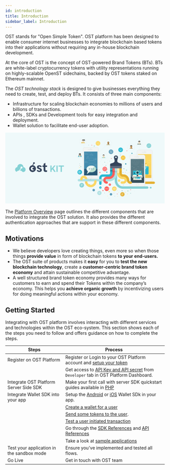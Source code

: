 ```yaml
---
id: introduction
title: Introduction
sidebar_label: Introduction
---
```




OST stands for "Open Simple Token". OST platform has been designed to enable consumer internet businesses to integrate blockchain based tokens into their applications without requiring any in-house blockchain development. 

At the core of OST is the concept of OST-powered Brand Tokens (BTs). BTs are white-label cryptocurrency tokens with utility representations running on highly-scalable OpenST sidechains, backed by OST tokens staked on Ethereum mainnet.

The *OST technology stack* is designed to give businesses everything they need to create, test, and deploy BTs. It consists of three main components:

* Infrastructure for scaling blockchain economies to millions of users and billions of transactions.
* APIs , SDKs and Development tools for easy integration and deployment.
* Wallet solution to facilitate end-user adoption.

![KitIndexImage]( /platform/docs/assets/ost-kit-illustration@3x.png)

The [Platform Overview](/platform/docs/getting_started/platform_overview/) page outlines the different components that are involved to integrate the OST solution. It also provides the different authentication approaches that are support in these different components.

## Motivations
* We believe developers love creating things, even more so when those things **provide value** in form of blockchain tokens **to your end-users.** 
* The OST suite of products makes it **easy** for you to **test the new blockchain technology**, create a **customer-centric brand token economy** and attain sustainable competitive advantage.
* A well structured brand token economy provides many ways for customers to earn and spend their Tokens within the company’s economy.  This helps you **achieve organic growth** by incentivizing users for doing meaningful actions within your economy. 



## Getting Started
Integrating with OST platform involves interacting with different services and technologies within the OST eco-system. This section shows each of the steps you need to follow and offers guidance on how to complete the steps.

| Steps | Process |
|---|---|
| Register on OST Platform | Register or Login to your OST Platform account and [setup your token](https://platform.ost.com/sign-up) |
| | Get access to [API Key and API secret](https://platform.ost.com/testnet/developer) from `Developer` tab in OST Platform Dashboard.  |
| Integrate OST Platform Server Side SDK | Make your first call with server SDK quickstart guides available in  [PHP](/platform/docs/server_sdk_setup/php/)  |
| Integrate Wallet SDK into your app | Setup the [Android](/platform/docs/wallet_sdk_setup/android/) or [iOS](/platform/docs/wallet_sdk_setup/iOS/) Wallet SDk in your app. |
| |  [Create a wallet for a user](/platform/docs/guides/create_wallet/)|
| | [Send some tokens to the user](/platform/docs/guides/execute_transaction/#executing-company-to-user-transactions).|
| | [Test a user initiated transaction](/platform/docs/guides/execute_transaction/#executing-user-intiated-transactions-in-web)|
| | Go through the [SDK References](/platform/docs/sdk/getting_started/overview/) and [API References](/platform/docs/api/#introduction) |
|  | Take a look at [sample applications](/platform/docs/sdk/getting_started/overview/#sample-apps) |
| Test your application in the sandbox mode | Ensure you've implemented and tested all flows.  |
| Go Live | Get in touch with OST team |
